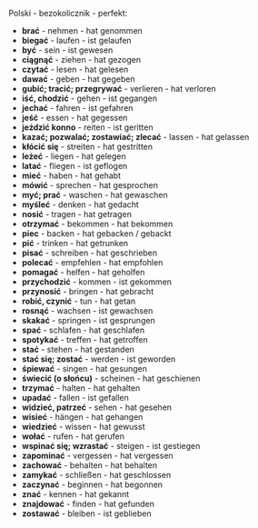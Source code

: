 Polski - bezokolicznik - perfekt:

- __brać__ - nehmen - hat genommen  
- __biegać__ - laufen - ist gelaufen  
- __być__ - sein - ist gewesen  
- __ciągnąć__ - ziehen - hat gezogen  
- __czytać__ - lesen - hat gelesen  
- __dawać__ - geben - hat gegeben  
- __gubić; tracić; przegrywać__ - verlieren - hat verloren  
- __iść, chodzić__ - gehen - ist gegangen  
- __jechać__ - fahren - ist gefahren  
- __jeść__ - essen - hat gegessen  
- __jeździć konno__ - reiten - ist geritten  
- __kazać; pozwalać; zostawiać; zlecać__ - lassen - hat gelassen  
- __kłócić się__ - streiten - hat gestritten  
- __leżeć__ - liegen - hat gelegen  
- __latać__ - fliegen - ist geflogen  
- __mieć__ - haben - hat gehabt  
- __mówić__ - sprechen - hat gesprochen  
- __myć; prać__ - waschen - hat gewaschen  
- __myśleć__ - denken - hat gedacht  
- __nosić__ - tragen - hat getragen  
- __otrzymać__ - bekommen - hat bekommen  
- __piec__ - backen - hat gebacken / gebackt  
- __pić__ - trinken - hat getrunken  
- __pisać__ - schreiben - hat geschrieben  
- __polecać__ - empfehlen - hat empfohlen  
- __pomagać__ - helfen - hat geholfen  
- __przychodzić__ - kommen - ist gekommen  
- __przynosić__ - bringen - hat gebracht  
- __robić, czynić__ - tun - hat getan  
- __rosnąć__ - wachsen - ist gewachsen  
- __skakać__ - springen - ist gesprungen  
- __spać__ - schlafen - hat geschlafen  
- __spotykać__ - treffen - hat getroffen  
- __stać__ - stehen - hat gestanden  
- __stać się; zostać__ - werden - ist geworden  
- __śpiewać__ - singen - hat gesungen  
- __świecić (o słońcu)__ - scheinen - hat geschienen  
- __trzymać__ - halten - hat gehalten  
- __upadać__ - fallen - ist gefallen  
- __widzieć, patrzeć__ - sehen - hat gesehen  
- __wisieć__ - hängen - hat gehangen  
- __wiedzieć__ - wissen - hat gewusst  
- __wołać__ - rufen - hat gerufen  
- __wspinać się; wzrastać__ - steigen - ist gestiegen  
- __zapominać__ - vergessen - hat vergessen  
- __zachować__ - behalten - hat behalten  
- __zamykać__ - schließen - hat geschlossen  
- __zaczynać__ - beginnen - hat begonnen  
- __znać__ - kennen - hat gekannt  
- __znajdować__ - finden - hat gefunden  
- __zostawać__ - bleiben - ist geblieben  
